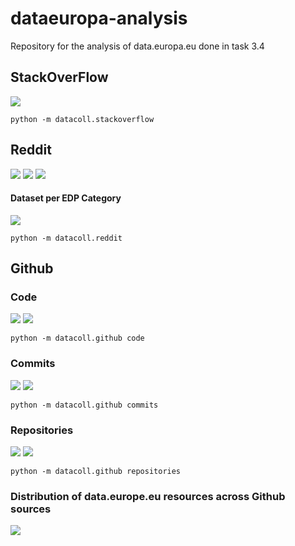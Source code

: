 # dataeuropa-analysis
Repository for the analysis of data.europa.eu done in task 3.4


## StackOverFlow
![](stackoverflow.svg)
```
python -m datacoll.stackoverflow
```

## Reddit
![](reddit_cat.svg)
![](reddit_cat_per_sub.svg)
![](reddit_class.svg) 
#### Dataset per EDP Category
![](reddit_datasets_cats.svg) 
```
python -m datacoll.reddit
```
## Github
### Code
![](github_code.svg)
![](github_code_class.svg)

```
python -m datacoll.github code
```

### Commits
![](github_commits.svg)
![](github_commits_class.svg)

```
python -m datacoll.github commits
```


### Repositories
![](github_repositories.svg)
![](github_repositories_class.svg)

```
python -m datacoll.github repositories
```
### Distribution of data.europe.eu resources across Github sources
![](data_europe_distribution.svg)
